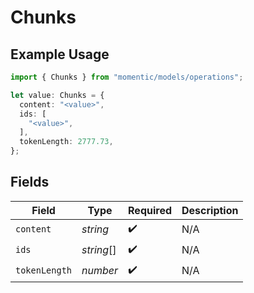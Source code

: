 # Chunks

## Example Usage

```typescript
import { Chunks } from "momentic/models/operations";

let value: Chunks = {
  content: "<value>",
  ids: [
    "<value>",
  ],
  tokenLength: 2777.73,
};
```

## Fields

| Field              | Type               | Required           | Description        |
| ------------------ | ------------------ | ------------------ | ------------------ |
| `content`          | *string*           | :heavy_check_mark: | N/A                |
| `ids`              | *string*[]         | :heavy_check_mark: | N/A                |
| `tokenLength`      | *number*           | :heavy_check_mark: | N/A                |